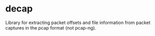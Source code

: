 decap
=====

Library for extracting packet offsets and file information from packet captures
in the pcap format (not pcap-ng).